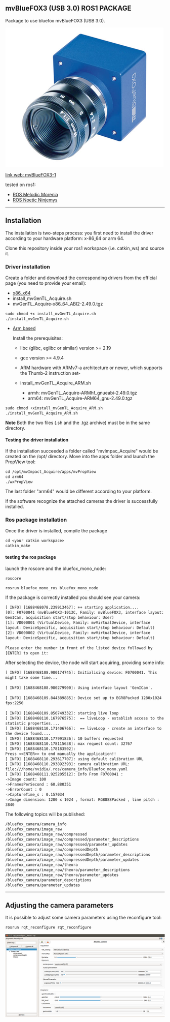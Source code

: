 ## mvBlueFOX3 (USB 3.0) ROS1 PACKAGE


Package to use bluefox mvBlueFOX3 (USB 3.0). 

<img src="media/mvBlueFOX3.jpg" alt="mvBlueFOX3" width="500px"/> <br/>

[link web: mvBlueFOX3-1](https://www.matrix-vision.com/en/products/MP11538315)

tested on ros1: 
- [ROS Melodic Morenia](https://wiki.ros.org/melodic)
- [ROS Noetic Ninjemys](http://wiki.ros.org/noetic)


---

## Installation


The installation is two-steps process: you first need to install the driver according 
to your hardware platform: x-86_64 or arm 64. 

Clone this repository inside your ros1 workspace (i.e. catkin_ws) and source it. 

### Driver installation

Create a folder and download the corresponding drivers from the official page (you need to provide your email):

-  [x86_x64](https://www.matrix-vision.com/en/downloads/drivers-software/mvbluefox3-usb-3-0/linux-2-6-4-x-x) <br>
  - install_mvGenTL_Acquire.sh
  - mvGenTL_Acquire-x86_64_ABI2-2.49.0.tgz
```shell 
sudo chmod +x install_mvGenTL_Acquire.sh
./install_mvGenTL_Acquire.sh
```

- [Arm based](https://www.matrix-vision.com/en/downloads/drivers-software/mvbluefox3-usb-3-0/arm-based-embedded-devices) <br>
  
    Install the prerequisites:
  - libc (glibc, eglibc or similar) version >= 2.19
  - gcc version >= 4.9.4
  - ARM hardware with ARMv7-a architecture or newer, which supports the Thumb-2 instruction set-

  
  - install_mvGenTL_Acquire_ARM.sh
    - armh: mvGenTL_Acquire-ARMhf_gnueabi-2.49.0.tgz
    - arm64: mvGenTL_Acquire-ARM64_gnu-2.49.0.tgz

```shell 
sudo chmod +xinstall_mvGenTL_Acquire_ARM.sh
./install_mvGenTL_Acquire_ARM.sh
```

**Note** Both the two files (.sh and the .tgz archive) must be in the same directory.
#### Testing the driver installation 
If the installation succeeded a folder called "mvImpac_Acquire" would be created on 
the /opt/ directory. 
Move into the apps folder and launch the PropView tool:

```shell 
cd /opt/mvImpact_Acquire/apps/mvPropView
cd arm64
./wxPropView
```

The last folder "arm64" would be different according to your platform. 

If the software recognize the attached cameras the driver is successfully installed.


### Ros package installation 

Once the driver is installed, compile the package

```shell 
cd <your catkin workspace>
catkin_make
```

#### testing the ros package

launch the roscore and the bluefox_mono_node:

```shell 
roscore
```

```shell 
rosrun bluefox_mono_ros bluefox_mono_node
```

If the package is correctly installed you should see your camera:
```shell 
[ INFO] [1688468078.239913467]: ++ starting application....
[0]: F0700041 (mvBlueFOX3-1013C, Family: mvBlueFOX3, interface layout: GenICam, acquisition start/stop behaviour: User)
[1]: VD000001 (VirtualDevice, Family: mvVirtualDevice, interface layout: DeviceSpecific, acquisition start/stop behaviour: Default)
[2]: VD000002 (VirtualDevice, Family: mvVirtualDevice, interface layout: DeviceSpecific, acquisition start/stop behaviour: Default)

Please enter the number in front of the listed device followed by [ENTER] to open it: 
```

After selecting the device, the node will start acquiring, providing some info:

```shell 
[ INFO] [1688468108.980174745]: Initialising device: F0700041. This might take some time...

[ INFO] [1688468108.980279900]: Using interface layout 'GenICam'.

[ INFO] [1688468109.844389885]: Device set up to BGR8Packed 1280x1024 fps:2250

[ INFO] [1688468109.850749332]: starting live loop
[ INFO] [1688468110.167976575]:  == liveLoop - establish access to the statistic properties....
[ INFO] [1688468110.171406766]:  == liveLoop - create an interface to the device found....
[ INFO] [1688468110.177991836]: 10 buffers requested
[ INFO] [1688468110.178115638]: max request count: 32767
[ INFO] [1688468110.178183502]: 
Press <<ENTER>> to end manually the application!!
[ INFO] [1688468110.293617707]: using default calibration URL
[ INFO] [1688468110.293892393]: camera calibration URL: file:///home/nvidia/.ros/camera_info/Bluefox_mono.yaml
[ INFO] [1688468111.925205512]: Info From F0700041 :
->Image count: 100 
->FramesPerSecond : 60.880351 
->ErrorCount : 0 
->CaptureTime_s : 0.157034 
->Image dimension: 1280 x 1024 , format: RGB888Packed , line pitch : 3840
```

The following topics will be published:
```shell 
/bluefox_camera/camera_info
/bluefox_camera/image_raw
/bluefox_camera/image_raw/compressed
/bluefox_camera/image_raw/compressed/parameter_descriptions
/bluefox_camera/image_raw/compressed/parameter_updates
/bluefox_camera/image_raw/compressedDepth
/bluefox_camera/image_raw/compressedDepth/parameter_descriptions
/bluefox_camera/image_raw/compressedDepth/parameter_updates
/bluefox_camera/image_raw/theora
/bluefox_camera/image_raw/theora/parameter_descriptions
/bluefox_camera/image_raw/theora/parameter_updates
/bluefox_camera/parameter_descriptions
/bluefox_camera/parameter_updates
```

---

## Adjusting the camera parameters

It is possible to adjust some camera parameters using the reconfigure tool:

```shell 
rosrun rqt_reconfigure rqt_reconfigure
```


<img src="media/Ros_parameters.png" alt="rqt_reconfigure" width="900px"/> <br/>
